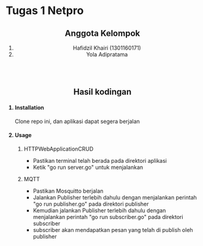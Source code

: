<h1>Tugas 1 Netpro</h1>

<center>
<h2>Anggota Kelompok</h2>
<ol>
    <li>Hafidzil Khairi (1301160171)</li>
    <li>Yola Adipratama</li>
</ol>
<br/>
<br/>
<h2>Hasil kodingan</h2>
</center>

<ol>

<h4><li>Installation</li></h4>
<p>Clone repo ini, dan aplikasi dapat segera berjalan</p>

<h4><li>Usage</li></h4>
<ol>
<li>HTTPWebApplicationCRUD</li>
<p>
<ul>
<li>Pastikan terminal telah berada pada direktori aplikasi</li>
<li>Ketik "go run server.go" untuk menjalankan</li>
</ul>
</p>
<li>MQTT</li>
<p>
<ul>
<li>Pastikan Mosquitto berjalan</li>
<li>Jalankan Publisher terlebih dahulu dengan menjalankan perintah "go run publisher.go" pada direktori publisher</li>
<li>Kemudian jalankan Publisher terlebih dahulu dengan menjalankan perintah "go run subscriber.go" pada direktori subscriber</li>
<li>subscriber akan mendapatkan pesan yang telah di publish oleh publisher</li>
</ul>
</p>
</ol>

</ol>